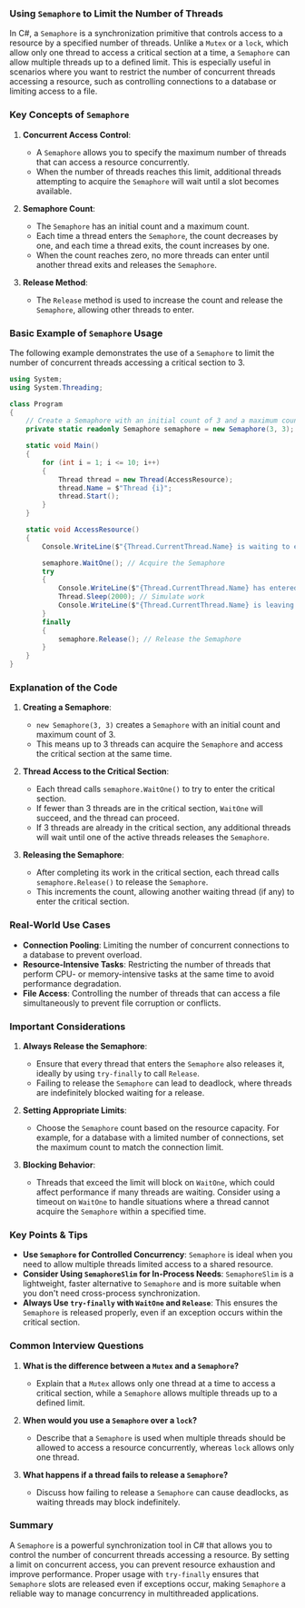### Using `Semaphore` to Limit the Number of Threads

In C#, a `Semaphore` is a synchronization primitive that controls access to a resource by a specified number of threads. Unlike a `Mutex` or a `lock`, which allow only one thread to access a critical section at a time, a `Semaphore` can allow multiple threads up to a defined limit. This is especially useful in scenarios where you want to restrict the number of concurrent threads accessing a resource, such as controlling connections to a database or limiting access to a file.

### Key Concepts of `Semaphore`

1. **Concurrent Access Control**:
   - A `Semaphore` allows you to specify the maximum number of threads that can access a resource concurrently.
   - When the number of threads reaches this limit, additional threads attempting to acquire the `Semaphore` will wait until a slot becomes available.

2. **Semaphore Count**:
   - The `Semaphore` has an initial count and a maximum count.
   - Each time a thread enters the `Semaphore`, the count decreases by one, and each time a thread exits, the count increases by one.
   - When the count reaches zero, no more threads can enter until another thread exits and releases the `Semaphore`.

3. **Release Method**:
   - The `Release` method is used to increase the count and release the `Semaphore`, allowing other threads to enter.

### Basic Example of `Semaphore` Usage

The following example demonstrates the use of a `Semaphore` to limit the number of concurrent threads accessing a critical section to 3.

```csharp
using System;
using System.Threading;

class Program
{
    // Create a Semaphore with an initial count of 3 and a maximum count of 3
    private static readonly Semaphore semaphore = new Semaphore(3, 3);

    static void Main()
    {
        for (int i = 1; i <= 10; i++)
        {
            Thread thread = new Thread(AccessResource);
            thread.Name = $"Thread {i}";
            thread.Start();
        }
    }

    static void AccessResource()
    {
        Console.WriteLine($"{Thread.CurrentThread.Name} is waiting to enter...");

        semaphore.WaitOne(); // Acquire the Semaphore
        try
        {
            Console.WriteLine($"{Thread.CurrentThread.Name} has entered the critical section.");
            Thread.Sleep(2000); // Simulate work
            Console.WriteLine($"{Thread.CurrentThread.Name} is leaving the critical section.");
        }
        finally
        {
            semaphore.Release(); // Release the Semaphore
        }
    }
}
```

### Explanation of the Code

1. **Creating a Semaphore**:
   - `new Semaphore(3, 3)` creates a `Semaphore` with an initial count and maximum count of 3.
   - This means up to 3 threads can acquire the `Semaphore` and access the critical section at the same time.

2. **Thread Access to the Critical Section**:
   - Each thread calls `semaphore.WaitOne()` to try to enter the critical section.
   - If fewer than 3 threads are in the critical section, `WaitOne` will succeed, and the thread can proceed.
   - If 3 threads are already in the critical section, any additional threads will wait until one of the active threads releases the `Semaphore`.

3. **Releasing the Semaphore**:
   - After completing its work in the critical section, each thread calls `semaphore.Release()` to release the `Semaphore`.
   - This increments the count, allowing another waiting thread (if any) to enter the critical section.

### Real-World Use Cases

- **Connection Pooling**: Limiting the number of concurrent connections to a database to prevent overload.
- **Resource-Intensive Tasks**: Restricting the number of threads that perform CPU- or memory-intensive tasks at the same time to avoid performance degradation.
- **File Access**: Controlling the number of threads that can access a file simultaneously to prevent file corruption or conflicts.

### Important Considerations

1. **Always Release the Semaphore**:
   - Ensure that every thread that enters the `Semaphore` also releases it, ideally by using `try-finally` to call `Release`.
   - Failing to release the `Semaphore` can lead to deadlock, where threads are indefinitely blocked waiting for a release.

2. **Setting Appropriate Limits**:
   - Choose the `Semaphore` count based on the resource capacity. For example, for a database with a limited number of connections, set the maximum count to match the connection limit.

3. **Blocking Behavior**:
   - Threads that exceed the limit will block on `WaitOne`, which could affect performance if many threads are waiting. Consider using a timeout on `WaitOne` to handle situations where a thread cannot acquire the `Semaphore` within a specified time.

### Key Points & Tips

- **Use `Semaphore` for Controlled Concurrency**: `Semaphore` is ideal when you need to allow multiple threads limited access to a shared resource.
- **Consider Using `SemaphoreSlim` for In-Process Needs**: `SemaphoreSlim` is a lightweight, faster alternative to `Semaphore` and is more suitable when you don't need cross-process synchronization.
- **Always Use `try-finally` with `WaitOne` and `Release`**: This ensures the `Semaphore` is released properly, even if an exception occurs within the critical section.

### Common Interview Questions

1. **What is the difference between a `Mutex` and a `Semaphore`?**
   - Explain that a `Mutex` allows only one thread at a time to access a critical section, while a `Semaphore` allows multiple threads up to a defined limit.

2. **When would you use a `Semaphore` over a `lock`?**
   - Describe that a `Semaphore` is used when multiple threads should be allowed to access a resource concurrently, whereas `lock` allows only one thread.

3. **What happens if a thread fails to release a `Semaphore`?**
   - Discuss how failing to release a `Semaphore` can cause deadlocks, as waiting threads may block indefinitely.

### Summary

A `Semaphore` is a powerful synchronization tool in C# that allows you to control the number of concurrent threads accessing a resource. By setting a limit on concurrent access, you can prevent resource exhaustion and improve performance. Proper usage with `try-finally` ensures that `Semaphore` slots are released even if exceptions occur, making `Semaphore` a reliable way to manage concurrency in multithreaded applications.
